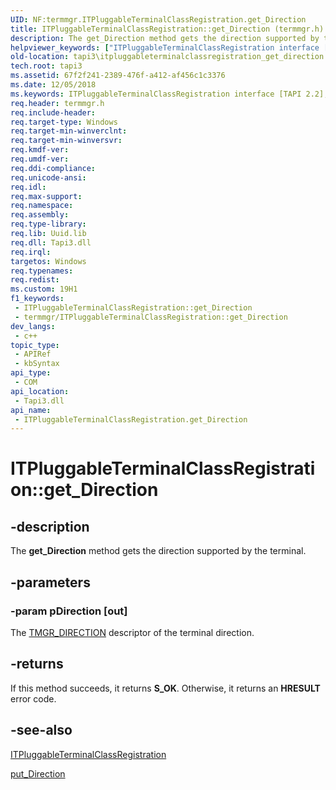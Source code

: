 ```yaml
---
UID: NF:termmgr.ITPluggableTerminalClassRegistration.get_Direction
title: ITPluggableTerminalClassRegistration::get_Direction (termmgr.h)
description: The get_Direction method gets the direction supported by the terminal.
helpviewer_keywords: ["ITPluggableTerminalClassRegistration interface [TAPI 2.2]","get_Direction method","ITPluggableTerminalClassRegistration.get_Direction","ITPluggableTerminalClassRegistration::get_Direction","_tapi3_itpluggableterminalclassregistration_get_direction","get_Direction","get_Direction method [TAPI 2.2]","get_Direction method [TAPI 2.2]","ITPluggableTerminalClassRegistration interface","tapi3.itpluggableterminalclassregistration_get_direction","termmgr/ITPluggableTerminalClassRegistration::get_Direction"]
old-location: tapi3\itpluggableterminalclassregistration_get_direction.htm
tech.root: tapi3
ms.assetid: 67f2f241-2389-476f-a412-af456c1c3376
ms.date: 12/05/2018
ms.keywords: ITPluggableTerminalClassRegistration interface [TAPI 2.2],get_Direction method, ITPluggableTerminalClassRegistration.get_Direction, ITPluggableTerminalClassRegistration::get_Direction, _tapi3_itpluggableterminalclassregistration_get_direction, get_Direction, get_Direction method [TAPI 2.2], get_Direction method [TAPI 2.2],ITPluggableTerminalClassRegistration interface, tapi3.itpluggableterminalclassregistration_get_direction, termmgr/ITPluggableTerminalClassRegistration::get_Direction
req.header: termmgr.h
req.include-header: 
req.target-type: Windows
req.target-min-winverclnt: 
req.target-min-winversvr: 
req.kmdf-ver: 
req.umdf-ver: 
req.ddi-compliance: 
req.unicode-ansi: 
req.idl: 
req.max-support: 
req.namespace: 
req.assembly: 
req.type-library: 
req.lib: Uuid.lib
req.dll: Tapi3.dll
req.irql: 
targetos: Windows
req.typenames: 
req.redist: 
ms.custom: 19H1
f1_keywords:
 - ITPluggableTerminalClassRegistration::get_Direction
 - termmgr/ITPluggableTerminalClassRegistration::get_Direction
dev_langs:
 - c++
topic_type:
 - APIRef
 - kbSyntax
api_type:
 - COM
api_location:
 - Tapi3.dll
api_name:
 - ITPluggableTerminalClassRegistration.get_Direction
---
```


# ITPluggableTerminalClassRegistration::get_Direction


## -description

The 
<b>get_Direction</b> method gets the direction supported by the terminal.

## -parameters

### -param pDirection [out]

The 
<a href="/windows/win32/api/termmgr/ne-termmgr-tmgr_direction">TMGR_DIRECTION</a> descriptor of the terminal direction.

## -returns

If this method succeeds, it returns <b>S_OK</b>. Otherwise, it returns an <b>HRESULT</b> error code.

## -see-also

<a href="/windows/desktop/api/termmgr/nn-termmgr-itpluggableterminalclassregistration">ITPluggableTerminalClassRegistration</a>



<a href="/windows/desktop/api/termmgr/nf-termmgr-itpluggableterminalclassregistration-put_direction">put_Direction</a>